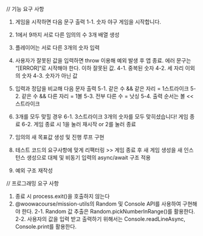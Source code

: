 // 기능 요구 사항

1. 게임을 시작하면 다음 문구 출력
   1-1. 숫자 야구 게임을 시작합니다.
2. 1에서 9까지 서로 다른 임의의 수 3개 배열 생성
3. 플레이어는 서로 다른 3개의 숫자 입력
4. 사용자가 잘못된 값을 입력하면 throw 이용해 예외 발생 후 앱 종료. 에러 문구는 “[ERROR]“로 시작해야 한다. 이하 잘못된 값.
   4-1. 중복된 숫자
   4-2. 세 자리 이외의 숫자
   4-3. 숫자가 아닌 값
5. 입력과 정답을 비교해 다음 문자 출력
   5-1. 같은 수 && 같은 자리 = 1스트라이크
   5-2. 같은 수 && 다른 자리 = 1볼
   5-3. 전부 다른 수 = 낫싱
   5-4. 출력 순서는 볼 << 스트라이크

6. 3개를 모두 맞힐 경우
   6-1. 3스트라이크
   3개의 숫자를 모두 맞히셨습니다! 게임 종료
   6-2. 게임 종료 시 1을 눌러 재시작 or 2를 눌러 종료
7. 임의의 새 목표값 생성 및 진행 루프 구현

8. 테스트 코드의 요구사항에 맞게 리팩터링 >> 게임 종료 후 새 게임 생성을 새 인스턴스 생성으로 대체 및 비동기 입력의 async/await 구조 적용

9. 예외 구조 재작성

// 프로그래밍 요구 사항

1. 종료 시 process.exit()을 호출하지 않는다
2. @woowacourse/mission-utils의 Random 및 Console API를 사용하여 구현해야 한다.
   2-1. Random 값 추출은 Random.pickNumberInRange()를 활용한다.
   2-2. 사용자의 값을 입력 받고 출력하기 위해서는 Console.readLineAsync, Console.print를 활용한다.
